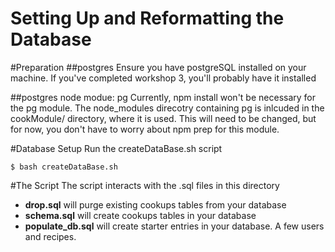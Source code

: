 Setting Up and Reformatting the Database
========================================

#Preparation
##postgres
Ensure you have postgreSQL installed on your machine. If you've completed workshop 3, you'll probably have it installed

##postgres node modue: pg
Currently, npm install won't be necessary for the pg module. The node_modules direcotry containing pg is inlcuded in the cookModule/ directory, where it is used. This will need to be changed, but for now, you don't have to worry about npm prep for this module.

#Database Setup
Run the createDataBase.sh script

	$ bash createDataBase.sh

#The Script
The script interacts with the .sql files in this directory
-  **drop.sql** will purge existing cookups tables from your database
-  **schema.sql** will create cookups tables in your database
-  **populate_db.sql** will create starter entries in your database. A few users and recipes.
